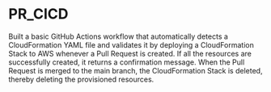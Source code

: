 # PR_CICD

Built a basic GitHub Actions workflow that automatically detects a CloudFormation YAML file and validates it by deploying a CloudFormation Stack to AWS whenever a Pull Request is created. If all the resources are successfully created, it returns a confirmation message. When the Pull Request is merged to the main branch, the CloudFormation Stack is deleted, thereby deleting the provisioned resources.
